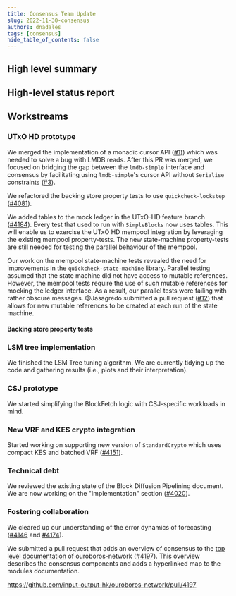 ```yaml
---
title: Consensus Team Update
slug: 2022-11-30-consensus
authors: dnadales
tags: [consensus]
hide_table_of_contents: false
---
```


## High level summary

## High-level status report

## Workstreams

### UTxO HD prototype

We merged the implementation of a monadic cursor API ([#1][pull-1])) which was
needed to solve a bug with LMDB reads. After this PR was merged, we focused on
bridging the gap between the `lmdb-simple` interface and consensus by facilitating
using `lmdb-simple`'s cursor API without `Serialise` constraints ([#3][pull-3]).

We refactored the backing store property tests to use `quickcheck-lockstep`
([#4081][pull-4081]).

We added tables to the mock ledger in the UTxO-HD feature branch
([#4184][pull-4184]). Every test that used to run with `SimpleBlocks` now uses
tables. This will enable us to exercise the UTxO HD mempool integration by
leveraging the existing mempool property-tests. The new state-machine
property-tests are still needed for testing the parallel behaviour of the
mempool.

Our work on the mempool state-machine tests revealed the need for improvements
in the `quickcheck-state-machine` library. Parallel testing assumed that the
state machine did not have access to mutable references. However, the mempool
tests require the use of such mutable references for mocking the ledger
interface. As a result, our parallel tests were failing with rather obscure
messages. @Jasagredo submitted a pull request ([#12][pull-12]) that allows for
new mutable references to be created at each run of the state machine.

#### Backing store property tests

### LSM tree implementation

We finished the LSM Tree tuning algorithm. We are currently tidying up the code
and gathering results (i.e., plots and their interpretation).

### CSJ prototype

We started simplifying the BlockFetch logic with CSJ-specific workloads in mind.

### New VRF and KES crypto integration

Started working on supporting new version of `StandardCrypto` which uses compact
KES and batched VRF ([#4151][issue-4151]).

### Technical debt

We reviewed the existing state of the Block Diffusion Pipelining document. We
are now working on the "Implementation" section ([#4020][issue-4020]).
 
### Fostering collaboration

We cleared up our understanding of the error dynamics of forecasting
([#4146][pull-4146] and [#4174][pull-4174]).

We submitted a pull request that adds an overview of consensus to the [top level
documentation](https://input-output-hk.github.io/ouroboros-network/) of
ouroboros-network ([#4197][pull-4197]). This overview describes the consensus components and adds a
hyperlinked map to the modules documentation.

https://github.com/input-output-hk/ouroboros-network/pull/4197


[issue-4151]: https://github.com/input-output-hk/ouroboros-network/issues/4151
[pull-1]: https://github.com/input-output-hk/lmdb-simple/pull/1
[pull-3]: https://github.com/input-output-hk/lmdb-simple/pull/3
[pull-4081]: https://github.com/input-output-hk/ouroboros-network/pull/4081
[pull-4184]: https://github.com/input-output-hk/ouroboros-network/pull/4184
[pull-12]: https://github.com/stevana/quickcheck-state-machine/pull/12
[pull-4146]: https://github.com/input-output-hk/ouroboros-network/pull/4146
[pull-4174]: https://github.com/input-output-hk/ouroboros-network/pull/4174 
[issue-4020]: https://github.com/input-output-hk/ouroboros-network/issues/4020
[pull-4197]: https://github.com/input-output-hk/ouroboros-network/pull/4197
